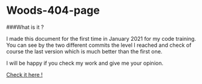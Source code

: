 # Woods-404-page

###What is it ?

I made this document for the first time in January 2021 for my code training. You can see by the two different commits the level I reached and check of course the last version which is much better than the first one.

I will be happy if you check my work and give me your opinion.

[Check it here !](https://laurent-jazzon.github.io/Woods-404-page/)
